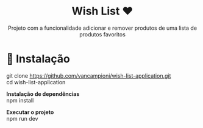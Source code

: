 <h1 align="center" style="font-weight: bold;"> Wish List ❤️</h1>

<p align="center">
Projeto com a funcionalidade adicionar e remover produtos de uma lista de produtos favoritos
</p>

# 🚀 Instalação

git clone https://github.com/vancampioni/wish-list-application.git
<br />
cd wish-list-application

<strong>Instalação de dependências</strong>
<br />
npm install

<strong>Executar o projeto</strong>
<br />
npm run dev

